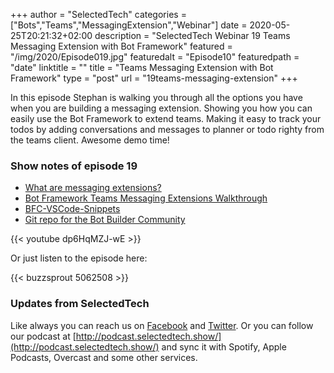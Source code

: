 +++
author = "SelectedTech"
categories = ["Bots","Teams","MessagingExtension","Webinar"]
date = 2020-05-25T20:21:32+02:00
description = "SelectedTech Webinar 19 Teams Messaging Extension with Bot Framework"
featured = "/img/2020/Episode019.jpg"
featuredalt = "Episode10"
featuredpath = "date"
linktitle = ""
title = "Teams Messaging Extension with Bot Framework"
type = "post"
url = "19teams-messaging-extension"
+++

In this episode Stephan is walking you through all the options you have when you are building a messaging extension. Showing you how you can easily use the Bot Framework to extend teams. Making it easy to track your todos by adding conversations and messages to planner or todo righty from the teams client. Awesome demo time!

### Show notes of episode 19

- [What are messaging extensions?](https://docs.microsoft.com/microsoftteams/platform/messaging-extensions/what-are-messaging-extensions/)
- [Bot Framework Teams Messaging Extensions Walkthrough](https://bisser.io/bot-framework-teams-messaging-extensions-walkthrough/)
- [BFC-VSCode-Snippets](https://marketplace.visualstudio.com/items?itemName=BotFrameworkCommunity.bfc-vscode-snippets)
- [Git repo for the Bot Builder Community](https://github.com/BotBuilderCommunity/botbuilder-community-tools)

{{< youtube dp6HqMZJ-wE >}}

Or just listen to the episode here:

{{< buzzsprout 5062508 >}}

### Updates from SelectedTech

Like always you can reach us on [Facebook](https://www.facebook.com/SelectedTechPage/) and [Twitter](https://twitter.com/selectedtech). Or you can follow our podcast at [http://podcast.selectedtech.show/](http://podcast.selectedtech.show/) and sync it with Spotify, Apple Podcasts, Overcast and some other services.
